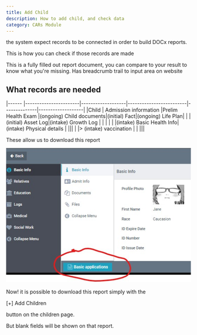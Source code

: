 ```yaml
---
title: Add Child
description: How to add child, and check data
category: CARs Module
---
```


the system expect records to be connected in order to build DOCx reports.

This is how you can check if those records are made

This is a fully filled out report document, you can compare to your result to know what you're missing. Has breadcrumb trail to input area on website


## What records are needed
|------ |-----------------------|-------------------|-------------------------|--------------|-------------------|
|Child |	Admission information |Prelim Health Exam	|(ongoing) Child documents|(initial) Fact|(ongoing) Life Plan|
|  |(initial) Asset Log|(intake) Growth Log	       	|                       	|              |                   |
|  |(intake) Basic Health Info|(intake) Physical details	|	      |||
|  |> (intake) vaccination 	|		                 	|               |||

These allow us to download this report

![](images/getreport.jpg)

Now! it is possible to download this report simply with the 

[+] Add Children

button on the children page.


But blank fields will be shown on that report. 
